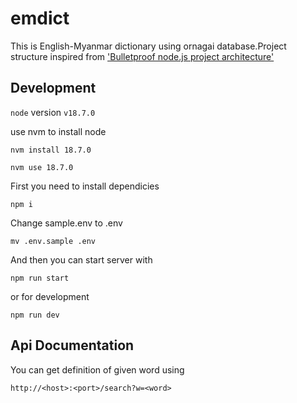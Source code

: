 # emdict

This is English-Myanmar dictionary using ornagai database.Project structure inspired from ['Bulletproof node.js project architecture'](https://softwareontheroad.com/ideal-nodejs-project-structure?utm_source=github&utm_medium=readme)

## Development

`node` version `v18.7.0`

use nvm to install node 

```
nvm install 18.7.0

```
```
nvm use 18.7.0

```
First you need to install dependicies

```
npm i

```
Change sample.env to .env 

```
mv .env.sample .env

```
And then you can start server with 

```
npm run start
```
or for development

```
npm run dev
```
## Api Documentation

You can get definition of given word using

```
http://<host>:<port>/search?w=<word>
```